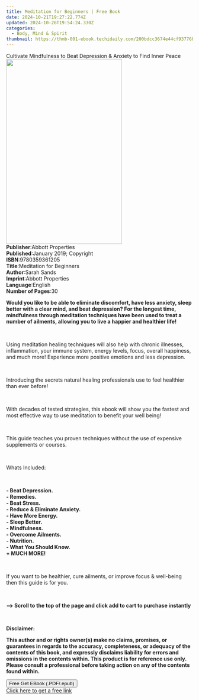 ```yaml
---
title: Meditation for Beginners | Free Book
date: 2024-10-21T19:27:22.774Z
updated: 2024-10-26T19:54:24.330Z
categories:
  - Body, Mind & Spirit
thumbnail: https://thmb-001-ebook.techidaily.com/200bdcc3674e44cf93776bbfeb140e4304abac51cc4a9203e0d6625186f3bb5f.jpg
---
```

<main id="book-container">
  <div class="flex flex-col">
    <div class="book-brief flex-1 py-6 px-4 sm:p-6 md:py-10 md:px-8">
      <!-- brief-->
      <div class="book-brief-main">
        Cultivate Mindfulness to Beat Depression & Anxiety to Find Inner Peace
      </div>
    </div>
    <div
      class="book-meta-info flex-1 grid gap-4 col-start-1 col-end-3 row-start-1 sm:mb-6 sm:grid-cols-4 lg:gap-6 lg:col-start-2 lg:row-end-6 lg:row-span-6 lg:mb-0"
    >
      <div
        class="book-meta-info-left place-content-center mt-4 p-4 text-sm leading-6 col-start-2 col-span-2 dark:text-slate-400"
      >
        <img
          class="w-full h-500 object-cover rounded-lg sm:h-255 sm:col-span-2 lg:col-span-full"
          src="https://img-001-ebook.techidaily.com/101d0bf54159d8327b689ff00253166911f6ddcd6269ea5ce400b0b660c305b5.jpg"
          alt=""
          width="312"
          height="500"
        />
      </div>
      <div
        class="book-meta-info-right mt-2 col-start-1 row-start-2 col-span-3 self-center"
      >
        <!-- meta data  -->
        <div class="flex flex-col px-4 md:px-8">
          <div class="flex-1">
            <strong>Publisher</strong>:<span class="px-2"
              >Abbott Properties</span
            >
          </div>
          <div class="flex-1">
            <strong>Published</strong>:<span class="px-2"
              >January 2019; Copyright</span
            >
          </div>
          <div class="flex-1">
            <strong>ISBN</strong>:<span class="px-2">9780359361205</span>
          </div>
          <div class="flex-1">
            <strong>Title</strong>:<span class="px-2"
              >Meditation for Beginners</span
            >
          </div>
          <div class="flex-1">
            <strong>Author</strong>:<span class="px-2">Sarah Sands</span>
          </div>
          <div class="flex-1">
            <strong>Imprint</strong>:<span class="px-2">Abbott Properties</span>
          </div>
          <div class="flex-1">
            <strong>Language</strong>:<span class="px-2">English</span>
          </div>
          <div class="flex-1">
            <strong>Number of Pages</strong>:<span class="px-2">30</span>
          </div>
        </div>
      </div>
    </div>
    <div class="book-description flex-1 py-6 px-4 sm:p-6 md:py-10 md:px-8">
      <div class="book-description-main">
        <div accordion-content="" id="description">
          <p>
            <strong
              >Would you like to be able to eliminate discomfort, have less
              anxiety, sleep better with a clear mind, and beat depression? For
              the longest time, mindfulness through meditation techniques have
              been used to treat a number of ailments, allowing you to live a
              happier and healthier life!</strong
            >
          </p>
          <p>&nbsp;</p>
          <p>
            Using meditation healing techniques will also help with chronic
            illnesses, inflammation, your immune system, energy levels, focus,
            overall happiness, and much more! Experience more positive emotions
            and less depression.
          </p>
          <p>&nbsp;</p>
          <p>
            Introducing the secrets natural healing professionals use to feel
            healthier than ever before!
          </p>
          <p>&nbsp;</p>
          <p>
            With decades of tested strategies, this ebook will show you the
            fastest and most effective way to use meditation to benefit your
            well being!
          </p>
          <p>&nbsp;</p>
          <p>
            This guide teaches you proven techniques without the use of
            expensive supplements or courses.
          </p>
          <p>&nbsp;</p>
          <p>Whats Included:</p>
          <p>&nbsp;</p>
          <p>
            <strong
              >- Beat Depression.<br />- Remedies.<br />- Beat Stress.<br />-
              Reduce &amp; Eliminate Anxiety.<br />- Have More Energy.<br />-
              Sleep Better.<br />- Mindfulness.<br />- Overcome Ailments.<br />-
              Nutrition.<br />- What You Should Know.<br />+ MUCH MORE!</strong
            >
          </p>
          <p>&nbsp;</p>
          <p>
            If you want to be healthier, cure ailments, or improve focus &amp;
            well-being then this guide is for you.
          </p>
          <p>&nbsp;</p>
          <p>
            <strong
              >--&gt; Scroll to the top of the page and click add to cart to
              purchase instantly
            </strong>
          </p>
          <p><strong>&nbsp;</strong></p>
          <p><strong>Disclaimer:&nbsp;</strong></p>
          <p>
            <strong
              >This author and or rights owner(s) make no claims, promises, or
              guarantees in regards to the accuracy, completeness, or adequacy
              of the contents of this book, and expressly disclaims liability
              for errors and omissions in the contents within. This product is
              for reference use only. Please consult a professional before
              taking action on any of the contents found within.</strong
            >
          </p>
        </div>
        <strong><div class="accordion-fader"></div></strong>
      </div>
    </div>
    <div class="book-excerpts flex-1 py-6 px-4 sm:p-6 md:py-10 md:px-8"></div>
    <div
      class="book-about-author flex-1 py-6 px-4 sm:p-6 md:py-10 md:px-8"
    ></div>
    <div class="book-free-get flex-1 py-6 px-4 sm:p-6 md:py-10 md:px-8">
      <button
        id="btn-free-get"
        class="bg-blue-500 hover:bg-blue-700 text-white font-bold py-2 px-4 rounded"
      >
        Free Get EBook (.PDF/.epub)
      </button>
      <div id="countdown-display" class="px-2 text-lg mt-2"></div>
      <a
        id="free-link"
        class="hidden bg-blue-500 hover:bg-blue-700 text-white font-bold py-2 px-4 rounded"
        href="https://www.ebooks.com/en-us/book/209868501/meditation-for-beginners/sarah-sands/"
        target="_blank"
        >Click here to get a free link</a
      >
    </div>
    <script>
      let countdownTime = 0;
      let countdownInterval = null;
      document
        .getElementById('btn-free-get')
        .addEventListener('click', startCountdown);
      function startCountdown() {
        countdownTime = new Date().getTime() + 60000 * 3;
        countdownInterval = setInterval(updateCountdown, 1000);
        document.getElementById('btn-free-get').disabled = true;
        document
          .getElementById('btn-free-get')
          .classList.add('bg-gray-500', 'cursor-not-allowed');
      }
      function updateCountdown() {
        let currentTime = new Date().getTime();
        let timeLeft = countdownTime - currentTime;
        let secondsLeft = Math.floor(timeLeft / 1000);
        document.getElementById('countdown-display').innerHTML =
          `Remaining time: ${secondsLeft} seconds.`;
        if (secondsLeft <= 0) {
          clearInterval(countdownInterval);
          document.getElementById('btn-free-get').classList.add('hidden');
          document.getElementById('free-link').classList.remove('hidden');
          document.getElementById('countdown-display').innerHTML = '';
        }
      }
    </script>
  </div>
</main>

<ins class="adsbygoogle"
      style="display:block"
      data-ad-client="ca-pub-7571918770474297"
      data-ad-slot="8358498916"
      data-ad-format="auto"
      data-full-width-responsive="true"></ins>
    